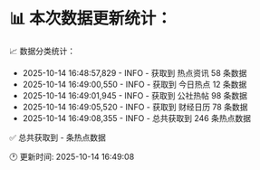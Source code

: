 📊 本次数据更新统计：
==========================

📈 数据分类统计：
- 2025-10-14 16:48:57,829 - INFO - 获取到 热点资讯 58 条数据
- 2025-10-14 16:49:00,550 - INFO - 获取到 今日热点 12 条数据
- 2025-10-14 16:49:01,945 - INFO - 获取到 公社热帖 98 条数据
- 2025-10-14 16:49:05,520 - INFO - 获取到 财经日历 78 条数据
- 2025-10-14 16:49:08,355 - INFO - 总共获取到 246 条热点数据

✅ 总共获取到 - 条热点数据

🕐 更新时间: 2025-10-14 16:49:08
